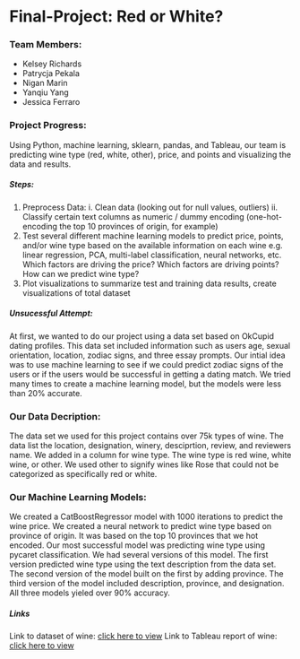 # Final-Project: Red or White?

### Team Members:

* Kelsey Richards
* Patrycja Pekala
* Nigan Marin
* Yanqiu Yang
* Jessica Ferraro

### Project Progress:

Using Python, machine learning, sklearn, pandas, and Tableau, our team is predicting wine type (red, white, other), price, and points and visualizing the data and results.

##### Steps:

1. Preprocess Data:
   i. Clean data (looking out for null values, outliers)
   ii. Classify certain text columns as numeric / dummy encoding (one-hot-encoding the top 10 provinces of origin, for example)
2. Test several different machine learning models to predict price, points, and/or wine type based on the available information on each wine
   e.g. linear regression, PCA, multi-label classification, neural networks, etc.
   Which factors are driving the price? Which factors are driving points? How can we predict wine type?
3. Plot visualizations to summarize test and training data results, create visualizations of total dataset

##### Unsucessful Attempt:

At first, we wanted to do our project using a data set based on OkCupid dating profiles. This data set included information such as users age, sexual orientation, location, zodiac signs, and three essay prompts. Our intial idea was to use machine learning to see if we could predict zodiac signs of the users or if the users would be successful in getting a dating match. We tried many times to create a machine learning model, but the models were less than 20% accurate.

### Our Data Decription:

The data set we used for this project contains over 75k types of wine. The data list the location, designation, winery, desciprtion, review, and reviewers name. We added in a column for wine type. The wine type is red wine, white wine, or other. We used other to signify wines like Rose that could not be categorized as specifically red or white.

### Our Machine Learning Models:

We created a CatBoostRegressor model with 1000 iterations to predict the wine price. We created a neural network to predict wine type based on province of origin. It was based on the top 10 provinces that we hot encoded. Our most successful model was predicting wine type using pycaret classification. We had several versions of this model. The first version predicted wine type using the text description from the data set. The second version of the model built on the first by adding province. The third version of the model included description, province, and designation. All three models yieled over 90% accuracy.

##### Links

Link to dataset of wine: [click here to view]([https://www.kaggle.com/code/thuggy/ok-cupid-find-your-perfect-match/input?select=okcupid_profiles.csv](https://www.kaggle.com/code/pierreco/eda-worldwide-french-wines/input))
Link to Tableau report of wine: [click here to view](https://public.tableau.com/app/profile/jessica.ferraro/viz/Wine_16917203318780/Top10?publish=yes)
